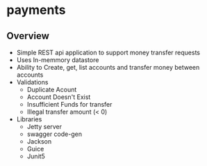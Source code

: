 # payments

## Overview
- Simple REST api application to support money transfer requests
- Uses In-memmory datastore
- Ability to Create, get, list accounts and transfer money between accounts
- Validations
	- Duplicate Acount
	- Account Doesn't Exist
	- Insufficient Funds for transfer
	- Illegal transfer amount (< 0)
- Libraries
	- Jetty server
	- swagger code-gen
	- Jackson
	- Guice
	- Junit5
